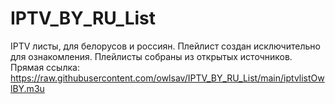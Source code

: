 # IPTV_BY_RU_List
IPTV листы, для белорусов и россиян. Плейлист создан исключительно для ознакомления. Плейлисты собраны из открытых источников. 
Прямая ссылка: https://raw.githubusercontent.com/owlsav/IPTV_BY_RU_List/main/iptvlistOwlBY.m3u
